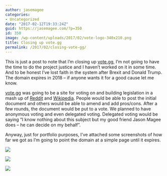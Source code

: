 ```yaml
---
author: jasemagee
categories:
- Uncategorized
date: "2017-02-12T19:33:24Z"
guid: https://jasemagee.com/?p=350
id: 350
image: /wp-content/uploads/2017/02/vote-logo-340x210.png
title: Closing up vote.gg
permalink: /2017/02/closing-vote-gg/
---
```

This is just a post to note that I&#8217;m closing up [vote.gg](http://vote.gg), I&#8217;m not going to have the time to do the project justice and I haven&#8217;t worked on it in some time. And to be honest I&#8217;ve lost faith in the system after Brexit and Donald Trump. The domain expires in 2018 &#8211; if anyone wants it for a good cause let me know. 

[vote.gg](http://vote.gg) was going to be a site for voting on and building legislation in a mash up of [Reddit](https://www.reddit.com/) and [Wikipedia](https://en.wikipedia.org). People would be able to post the initial document and others would be able to amend and add pros/cons. After a few rounds, the document would be put to a vote. We planned to have anonymous voting and even delegated voting. Delegated voting would be saying &#8220;I know nothing about this subject but my good friend Jason Magee does &#8211; he can decide on my behalf&#8221;.

Anyway, just for portfolio purposes, I&#8217;ve attached some screenshots of how far we got as I&#8217;m going to point the domain at a simple page until it expires.

<div class="center-align">

<a href="https://jasemagee.com/wp-content/uploads/2017/02/votegg1.png"><img class="responsive-img" src="https://jasemagee.com/wp-content/uploads/2017/02/votegg1-1024x785.png" /></a>

<a href="https://jasemagee.com/wp-content/uploads/2017/02/votegg2.png"><img class="responsive-img" src="https://jasemagee.com/wp-content/uploads/2017/02/votegg2-1024x996.png" /></a>

<a href="https://jasemagee.com/wp-content/uploads/2017/02/votegg3.png"><img class="responsive-img" src="https://jasemagee.com/wp-content/uploads/2017/02/votegg3.png" /></a>

</div>
